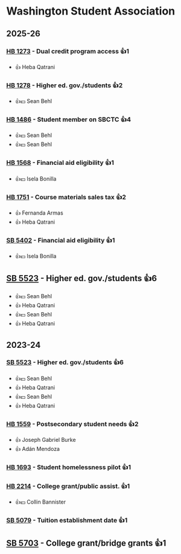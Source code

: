 # Washington Student Association
## 2025-26

### [HB 1273](/bill/2025-26/hb/1273/) - Dual credit program access 👍1  
* 👍 Heba Qatrani

### [HB 1278](/bill/2025-26/hb/1278/) - Higher ed. gov./students 👍2  
* 👍💵 Sean Behl

### [HB 1486](/bill/2025-26/hb/1486/) - Student member on SBCTC 👍4  
* 👍💵 Sean Behl
* 👍💵 Sean Behl

### [HB 1568](/bill/2025-26/hb/1568/) - Financial aid eligibility 👍1  
* 👍💵 Isela Bonilla

### [HB 1751](/bill/2025-26/hb/1751/) - Course materials sales tax 👍2  
* 👍 Fernanda Armas
* 👍 Heba Qatrani

### [SB 5402](/bill/2025-26/sb/5402/) - Financial aid eligibility 👍1  
* 👍💵 Isela Bonilla

## [SB 5523](/bill/2025-26/sb/5523/) - Higher ed. gov./students 👍6  
* 👍💵 Sean Behl
* 👍 Heba Qatrani
* 👍💵 Sean Behl
* 👍 Heba Qatrani

## 2023-24

### [SB 5523](/bill/2023-24/sb/5523/) - Higher ed. gov./students 👍6  
* 👍💵 Sean Behl
* 👍 Heba Qatrani
* 👍💵 Sean Behl
* 👍 Heba Qatrani

### [HB 1559](/bill/2023-24/hb/1559/) - Postsecondary student needs 👍2  
* 👍 Joseph Gabriel Burke
* 👍 Adán Mendoza

### [HB 1693](/bill/2023-24/hb/1693/) - Student homelessness pilot 👍1  

### [HB 2214](/bill/2023-24/hb/2214/) - College grant/public assist. 👍1  
* 👍💵 Collin Bannister

### [SB 5079](/bill/2023-24/sb/5079/) - Tuition establishment date 👍1  

## [SB 5703](/bill/2023-24/sb/5703/) - College grant/bridge grants 👍1  
